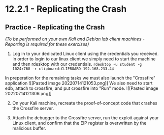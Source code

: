 # 12.2.1 - Replicating the Crash

## Practice - Replicating the Crash

_(To be performed on your own Kali and Debian lab client machines - Reporting is required for these exercises)_

1.  Log in to your dedicated Linux client using the credentials you received.
In order to login to our linux client we simply need to start the machine and then rdesktop with our credentials.
`rdesktop -u student -g 1024x768 -r clipboard:CLIPBOARD 192.168.233.44`

In preperation for the remaining tasks we must also launch the "Crossfire" application
![[Pasted image 20220714121053.png]]
We also need to start edb, attach to crossfire, and put crossfire into "Run" mode.
![[Pasted image 20220714121306.png]]

2.  On your Kali machine, recreate the proof-of-concept code that crashes the Crossfire server.


3.  Attach the debugger to the Crossfire server, run the exploit against your Linux client, and confirm that the EIP register is overwritten by the malicious buffer.